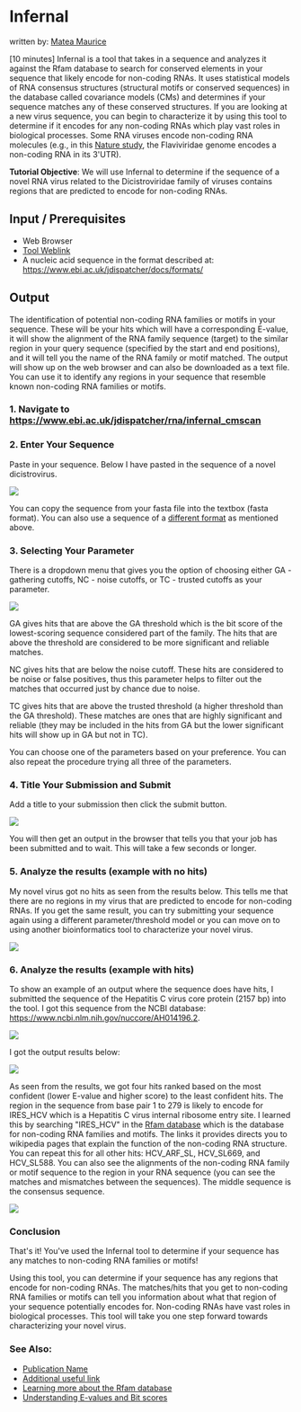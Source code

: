 # Infernal
written by: [Matea Maurice](https://github.com/MAM122)

[10 minutes] Infernal is a tool that takes in a sequence and analyzes it against the Rfam database to search for conserved elements in your sequence that likely encode for non-coding RNAs. It uses statistical models of RNA consensus structures (structural motifs or conserved sequences) in the database called covariance models (CMs) and determines if your sequence matches any of these conserved structures. If you are looking at a new virus sequence, you can begin to characterize it by using this tool to determine if it encodes for any non-coding RNAs which play vast roles in biological processes. Some RNA viruses encode non-coding RNA molecules (e.g., in this [Nature study](https://www.nature.com/articles/cmi201786), the Flaviviridae genome encodes a non-coding RNA in its 3'UTR). 

**Tutorial Objective**: We will use Infernal to determine if the sequence of a novel RNA virus related to the Dicistroviridae family of viruses contains regions that are predicted to encode for non-coding RNAs. 

## Input / Prerequisites
- Web Browser
- [Tool Weblink](https://www.ebi.ac.uk/jdispatcher/rna/infernal_cmscan)
- A nucleic acid sequence in the format described at: https://www.ebi.ac.uk/jdispatcher/docs/formats/

## Output
The identification of potential non-coding RNA families or motifs in your sequence. These will be your hits which will have a corresponding E-value, it will show the alignment of the RNA family sequence (target) to the similar region in your query sequence (specified by the start and end positions), and it will tell you the name of the RNA family or motif matched. The output will show up on the web browser and can also be downloaded as a text file. You can use it to identify any regions in your sequence that resemble known non-coding RNA families or motifs.

### 1. Navigate to https://www.ebi.ac.uk/jdispatcher/rna/infernal_cmscan

### 2. Enter Your Sequence 

Paste in your sequence. Below I have pasted in the sequence of a novel dicistrovirus. 

![](img/Infernal/Infernal_Screenshot_1.png)

You can copy the sequence from your fasta file into the textbox (fasta format). You can also use a sequence of a [different format](https://www.ebi.ac.uk/jdispatcher/docs/formats/) as mentioned above. 

### 3. Selecting Your Parameter

There is a dropdown menu that gives you the option of choosing either GA - gathering cutoffs, NC - noise cutoffs, or TC - trusted cutoffs as your parameter.

![](img/Infernal/Infernal_Screenshot_2.png)

GA gives hits that are above the GA threshold which is the bit score of the lowest-scoring sequence considered part of the family. The hits that are above the threshold are considered to be more significant and reliable matches. 

NC gives hits that are below the noise cutoff. These hits are considered to be noise or false positives, thus this parameter helps to filter out the matches that occurred just by chance due to noise. 

TC gives hits that are above the trusted threshold (a higher threshold than the GA threshold). These matches are ones that are highly significant and reliable (they may be included in the hits from GA but the lower significant hits will show up in GA but not in TC). 

You can choose one of the parameters based on your preference. You can also repeat the procedure trying all three of the parameters.  

### 4. Title Your Submission and Submit

Add a title to your submission then click the submit button.

![](img/Infernal/Infernal_Screenshot_3.png)

You will then get an output in the browser that tells you that your job has been submitted and to wait. This will take a few seconds or longer.  

### 5. Analyze the results (example with no hits)

My novel virus got no hits as seen from the results below. This tells me that there are no regions in my virus that are predicted to encode for non-coding RNAs. If you get the same result, you can try submitting your sequence again using a different parameter/threshold model or you can move on to using another bioinformatics tool to characterize your novel virus. 

![](img/Infernal/Infernal_Screenshot_5.png)

### 6. Analyze the results (example with hits)

To show an example of an output where the sequence does have hits, I submitted the sequence of the Hepatitis C virus core protein (2157 bp) into the tool. I got this sequence from the NCBI database: https://www.ncbi.nlm.nih.gov/nuccore/AH014196.2.  

![](img/Infernal/Infernal_Screenshot_6.png)


I got the output results below: 

![](img/Infernal/Infernal_Screenshot_7.png)


As seen from the results, we got four hits ranked based on the most confident (lower E-value and higher score) to the least confident hits. The region in the sequence from base pair 1 to 279 is likely to encode for IRES_HCV which is a Hepatitis C virus internal ribosome entry site. I learned this by searching "IRES_HCV" in the [Rfam database](https://rfam.org/) which is the database for non-coding RNA families and motifs. The links it provides directs you to wikipedia pages that explain the function of the non-coding RNA structure. You can repeat this for all other hits: HCV_ARF_SL, HCV_SL669, and HCV_SL588. You can also see the alignments of the non-coding RNA family or motif sequence to the region in your RNA sequence (you can see the matches and mismatches between the sequences). The middle sequence is the consensus sequence. 


![](img/Infernal/Infernal_Screenshot_8.png)


### Conclusion

That's it! You've used the Infernal tool to determine if your sequence has any matches to non-coding RNA families or motifs!

Using this tool, you can determine if your sequence has any regions that encode for non-coding RNAs. The matches/hits that you get to non-coding RNA families or motifs can tell you information about what that region of your sequence potentially encodes for. Non-coding RNAs have vast roles in biological processes. This tool will take you one step forward towards characterizing your novel virus.

### See Also:

- [Publication Name](https://europepmc.org/article/MED/35412617)
- [Additional useful link](https://www.ebi.ac.uk/seqdb/confluence/display/THD/Infernal+cmscan)
- [Learning more about the Rfam database](https://rfam.org/)
- [Understanding E-values and Bit scores](https://www.metagenomics.wiki/tools/blast/evalue)
